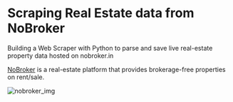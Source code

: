 # Scraping Real Estate data from NoBroker
Building a Web Scraper with Python to parse and save live real-estate property data hosted on nobroker.in

[NoBroker](https://www.nobroker.in/) is a real-estate platform that provides brokerage-free properties on rent/sale.

![nobroker_img](https://assets.nobroker.in/static/img/logos/nb_logo_new_trans.svg "NoBroker logo")
